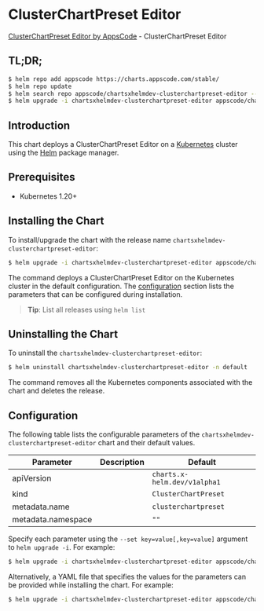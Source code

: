 # ClusterChartPreset Editor

[ClusterChartPreset Editor by AppsCode](https://appscode.com) - ClusterChartPreset Editor

## TL;DR;

```bash
$ helm repo add appscode https://charts.appscode.com/stable/
$ helm repo update
$ helm search repo appscode/chartsxhelmdev-clusterchartpreset-editor --version=v0.22.0
$ helm upgrade -i chartsxhelmdev-clusterchartpreset-editor appscode/chartsxhelmdev-clusterchartpreset-editor -n default --create-namespace --version=v0.22.0
```

## Introduction

This chart deploys a ClusterChartPreset Editor on a [Kubernetes](http://kubernetes.io) cluster using the [Helm](https://helm.sh) package manager.

## Prerequisites

- Kubernetes 1.20+

## Installing the Chart

To install/upgrade the chart with the release name `chartsxhelmdev-clusterchartpreset-editor`:

```bash
$ helm upgrade -i chartsxhelmdev-clusterchartpreset-editor appscode/chartsxhelmdev-clusterchartpreset-editor -n default --create-namespace --version=v0.22.0
```

The command deploys a ClusterChartPreset Editor on the Kubernetes cluster in the default configuration. The [configuration](#configuration) section lists the parameters that can be configured during installation.

> **Tip**: List all releases using `helm list`

## Uninstalling the Chart

To uninstall the `chartsxhelmdev-clusterchartpreset-editor`:

```bash
$ helm uninstall chartsxhelmdev-clusterchartpreset-editor -n default
```

The command removes all the Kubernetes components associated with the chart and deletes the release.

## Configuration

The following table lists the configurable parameters of the `chartsxhelmdev-clusterchartpreset-editor` chart and their default values.

|     Parameter      | Description |                 Default                 |
|--------------------|-------------|-----------------------------------------|
| apiVersion         |             | <code>charts.x-helm.dev/v1alpha1</code> |
| kind               |             | <code>ClusterChartPreset</code>         |
| metadata.name      |             | <code>clusterchartpreset</code>         |
| metadata.namespace |             | <code>""</code>                         |


Specify each parameter using the `--set key=value[,key=value]` argument to `helm upgrade -i`. For example:

```bash
$ helm upgrade -i chartsxhelmdev-clusterchartpreset-editor appscode/chartsxhelmdev-clusterchartpreset-editor -n default --create-namespace --version=v0.22.0 --set apiVersion=charts.x-helm.dev/v1alpha1
```

Alternatively, a YAML file that specifies the values for the parameters can be provided while
installing the chart. For example:

```bash
$ helm upgrade -i chartsxhelmdev-clusterchartpreset-editor appscode/chartsxhelmdev-clusterchartpreset-editor -n default --create-namespace --version=v0.22.0 --values values.yaml
```
